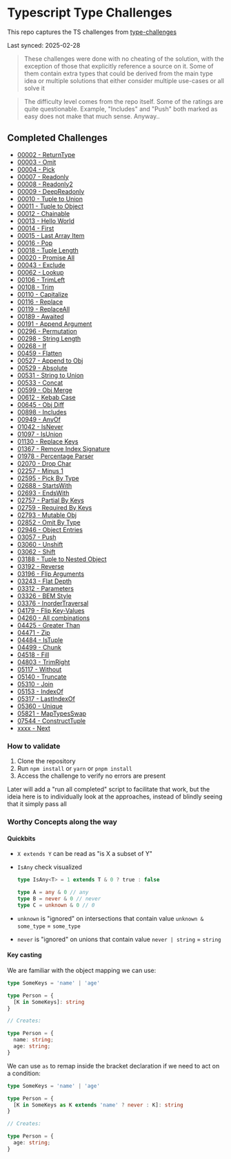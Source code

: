 # Typescript Type Challenges

This repo captures the TS challenges from [type-challenges](https://github.com/type-challenges/type-challenges)

Last synced: 2025-02-28

> These challenges were done with no cheating of the solution, with the exception of those that explicitly reference a source on it. Some of them contain extra types that could be derived from the main type idea or multiple solutions that either consider multiple use-cases or all solve it

> The difficulty level comes from the repo itself. Some of the ratings are quite questionable. Example, "Includes" and "Push" both marked as easy does not make that much sense. Anyway..

## Completed Challenges

- [00002 - ReturnType](./questions/00002-medium-return-type)
- [00003 - Omit](./questions/00003-medium-omit)
- [00004 - Pick](./questions/00004-easy-pick)
- [00007 - Readonly](./questions/00007-easy-readonly)
- [00008 - Readonly2](./questions/00008-medium-readonly-2)
- [00009 - DeepReadonly](./questions/00009-medium-deep-readonly)
- [00010 - Tuple to Union](./questions/00010-medium-tuple-to-union)
- [00011 - Tuple to Object](./questions/00011-easy-tuple-to-object)
- [00012 - Chainable](./questions/00012-medium-chainable-options)
- [00013 - Hello World](./questions/00013-warm-hello-world)
- [00014 - First](./questions/00014-easy-first)
- [00015 - Last Array Item](./questions/00015-medium-last)
- [00016 - Pop](./questions/00016-medium-pop)
- [00018 - Tuple Length](./questions/00018-easy-tuple-length)
- [00020 - Promise All](./questions/00020-medium-promise-all)
- [00043 - Exclude](./questions/00043-easy-exclude)
- [00062 - Lookup](./questions/00062-medium-type-lookup)
- [00106 - TrimLeft](./questions/00106-medium-trimleft)
- [00108 - Trim](./questions/00108-medium-trim)
- [00110 - Capitalize](./questions/00110-medium-capitalize)
- [00116 - Replace](./questions/00116-medium-replace)
- [00119 - ReplaceAll](./questions/00119-medium-replaceall)
- [00189 - Awaited](./questions/00189-easy-awaited)
- [00191 - Append Argument](./questions/00191-medium-append-argument)
- [00296 - Permutation](./questions/00296-medium-permutation)
- [00298 - String Length](./questions/00298-medium-length-of-string)
- [00268 - If](./questions/00268-easy-if)
- [00459 - Flatten](./questions/00459-medium-flatten)
- [00527 - Append to Obj](./questions/00527-medium-append-to-object)
- [00529 - Absolute](./questions/00529-medium-absolute)
- [00531 - String to Union](./questions/00531-medium-string-to-union)
- [00533 - Concat](./questions/00533-easy-concat)
- [00599 - Obj Merge](./questions/00599-medium-merge)
- [00612 - Kebab Case](./questions/00612-medium-kebabcase)
- [00645 - Obj Diff](./questions/00645-medium-diff)
- [00898 - Includes](./questions/00898-easy-includes)
- [00949 - AnyOf](./questions/00949-medium-anyof)
- [01042 - IsNever](./questions/01042-medium-isnever)
- [01097 - IsUnion](./questions/01097-medium-isunion)
- [01130 - Replace Keys](./questions/01130-medium-replacekeys)
- [01367 - Remove Index Signature](./questions/01367-medium-remove-index-signature)
- [01978 - Percentage Parser](./questions/01978-medium-percentage-parser)
- [02070 - Drop Char](./questions/02070-medium-drop-char)
- [02257 - Minus 1](./questions/02257-medium-minusone)
- [02595 - Pick By Type](./questions/02595-medium-pickbytype)
- [02688 - StartsWith](./questions/02688-medium-startswith)
- [02693 - EndsWith](./questions/02693-medium-endswith)
- [02757 - Partial By Keys](./questions/02757-medium-partialbykeys)
- [02759 - Required By Keys](./questions/02759-medium-requiredbykeys)
- [02793 - Mutable Obj](./questions/02793-medium-mutable)
- [02852 - Omit By Type](./questions/02852-medium-omitbytype)
- [02946 - Object Entries](./questions/02946-medium-objectentries)
- [03057 - Push](./questions/03057-easy-push)
- [03060 - Unshift](./questions/03060-easy-unshift)
- [03062 - Shift](./questions/03062-medium-shift)
- [03188 - Tuple to Nested Object](./questions/03188-medium-tuple-to-nested-object)
- [03192 - Reverse](./questions/03192-medium-reverse)
- [03196 - Flip Arguments](./questions/03196-medium-flip-arguments)
- [03243 - Flat Depth](./questions/03243-medium-flattendepth)
- [03312 - Parameters](./questions/03312-easy-parameters)
- [03326 - BEM Style](./questions/03326-medium-bem-style-string)
- [03376 - InorderTraversal](./questions/03376-medium-inordertraversal)
- [04179 - Flip Key-Values](./questions/04179-medium-flip)
- [04260 - All combinations](./questions/04260-medium-nomiwase)
- [04425 - Greater Than](./questions/04425-medium-greater-than)
- [04471 - Zip](./questions/04471-medium-zip)
- [04484 - IsTuple](./questions/04484-medium-istuple)
- [04499 - Chunk](./questions/04499-medium-chunk)
- [04518 - Fill](./questions/04518-medium-fill)
- [04803 - TrimRight](./questions/04803-medium-trim-right)
- [05117 - Without](./questions/05117-medium-without)
- [05140 - Truncate](./questions/05140-medium-trunc)
- [05310 - Join](./questions/05310-medium-join)
- [05153 - IndexOf](./questions/05153-medium-indexof)
- [05317 - LastIndexOf](./questions/05317-medium-lastindexof)
- [05360 - Unique](./questions/05360-medium-unique)
- [05821 - MapTypesSwap](./questions/05821-medium-maptypes)
- [07544 - ConstructTuple](./questions/07544-medium-construct-tuple)
- [xxxx - Next](./questions/xxxxxxx)

### How to validate

1. Clone the repository
2. Run `npm install` or `yarn` or `pnpm install`
3. Access the challenge to verify no errors are present

Later will add a "run all completed" script to facilitate that work, but the ideia here is to individually look at the approaches, instead of blindly seeing that it simply pass all


### Worthy Concepts along the way

#### Quickbits

- `X extends Y` can be read as "is X a subset of Y"

- `IsAny` check visualized
  ```ts
  type IsAny<T> = 1 extends T & 0 ? true : false

  type A = any & 0 // any
  type B = never & 0 // never
  type C = unknown & 0 // 0
  ```

- `unknown` is "ignored" on intersections that contain value `unknown & some_type` = `some_type`
- `never` is "ignored" on unions that contain value `never | string` = `string`

#### Key casting

We are familiar with the object mapping we can use:

```ts
type SomeKeys = 'name' | 'age'

type Person = {
  [K in SomeKeys]: string
}

// Creates:

type Person = {
  name: string;
  age: string;
}
```

We can use `as` to remap inside the bracket declaration if we need to act on a condition:

```ts
type SomeKeys = 'name' | 'age'

type Person = {
  [K in SomeKeys as K extends 'name' ? never : K]: string
}

// Creates:

type Person = {
  age: string;
}
```
